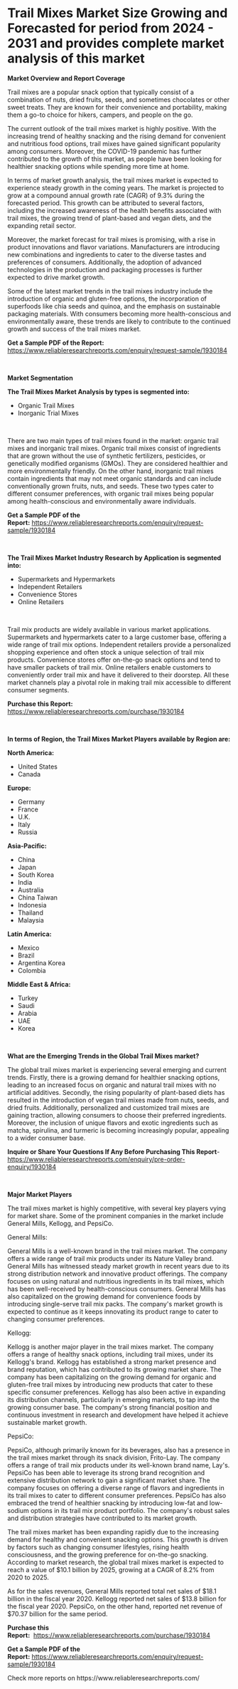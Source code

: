 <p><h1>Trail Mixes Market Size Growing and Forecasted for period from 2024 - 2031 and provides complete market analysis of this market</h1></p><p><strong>Market Overview and Report Coverage</strong></p>
<p><p>Trail mixes are a popular snack option that typically consist of a combination of nuts, dried fruits, seeds, and sometimes chocolates or other sweet treats. They are known for their convenience and portability, making them a go-to choice for hikers, campers, and people on the go.</p><p>The current outlook of the trail mixes market is highly positive. With the increasing trend of healthy snacking and the rising demand for convenient and nutritious food options, trail mixes have gained significant popularity among consumers. Moreover, the COVID-19 pandemic has further contributed to the growth of this market, as people have been looking for healthier snacking options while spending more time at home.</p><p>In terms of market growth analysis, the trail mixes market is expected to experience steady growth in the coming years. The market is projected to grow at a compound annual growth rate (CAGR) of 9.3% during the forecasted period. This growth can be attributed to several factors, including the increased awareness of the health benefits associated with trail mixes, the growing trend of plant-based and vegan diets, and the expanding retail sector.</p><p>Moreover, the market forecast for trail mixes is promising, with a rise in product innovations and flavor variations. Manufacturers are introducing new combinations and ingredients to cater to the diverse tastes and preferences of consumers. Additionally, the adoption of advanced technologies in the production and packaging processes is further expected to drive market growth.</p><p>Some of the latest market trends in the trail mixes industry include the introduction of organic and gluten-free options, the incorporation of superfoods like chia seeds and quinoa, and the emphasis on sustainable packaging materials. With consumers becoming more health-conscious and environmentally aware, these trends are likely to contribute to the continued growth and success of the trail mixes market.</p></p>
<p><strong>Get a Sample PDF of the Report:</strong> <a href="https://www.reliableresearchreports.com/enquiry/request-sample/1930184">https://www.reliableresearchreports.com/enquiry/request-sample/1930184</a></p>
<p>&nbsp;</p>
<p><strong>Market Segmentation</strong></p>
<p><strong>The Trail Mixes Market Analysis by types is segmented into:</strong></p>
<p><ul><li>Organic Trail Mixes</li><li>Inorganic Trial Mixes</li></ul></p>
<p>&nbsp;</p>
<p><p>There are two main types of trail mixes found in the market: organic trail mixes and inorganic trail mixes. Organic trail mixes consist of ingredients that are grown without the use of synthetic fertilizers, pesticides, or genetically modified organisms (GMOs). They are considered healthier and more environmentally friendly. On the other hand, inorganic trail mixes contain ingredients that may not meet organic standards and can include conventionally grown fruits, nuts, and seeds. These two types cater to different consumer preferences, with organic trail mixes being popular among health-conscious and environmentally aware individuals.</p></p>
<p><strong>Get a Sample PDF of the Report:</strong>&nbsp;<a href="https://www.reliableresearchreports.com/enquiry/request-sample/1930184">https://www.reliableresearchreports.com/enquiry/request-sample/1930184</a></p>
<p>&nbsp;</p>
<p><strong>The Trail Mixes Market Industry Research by Application is segmented into:</strong></p>
<p><ul><li>Supermarkets and Hypermarkets</li><li>Independent Retailers</li><li>Convenience Stores</li><li>Online Retailers</li></ul></p>
<p>&nbsp;</p>
<p><p>Trail mix products are widely available in various market applications. Supermarkets and hypermarkets cater to a large customer base, offering a wide range of trail mix options. Independent retailers provide a personalized shopping experience and often stock a unique selection of trail mix products. Convenience stores offer on-the-go snack options and tend to have smaller packets of trail mix. Online retailers enable customers to conveniently order trail mix and have it delivered to their doorstep. All these market channels play a pivotal role in making trail mix accessible to different consumer segments.</p></p>
<p><strong>Purchase this Report:</strong>&nbsp; <a href="https://www.reliableresearchreports.com/purchase/1930184">https://www.reliableresearchreports.com/purchase/1930184</a></p>
<p>&nbsp;</p>
<p><strong>In terms of Region, the Trail Mixes Market Players available by Region are:</strong></p>
<p>
    <p> <strong> North America: </strong>
        <ul>
            <li>United States</li>
            <li>Canada</li>
        </ul>
        </p> 
    <p> <strong> Europe: </strong>
        <ul>
            <li>Germany</li>
            <li>France</li>
            <li>U.K.</li>
            <li>Italy</li>
            <li>Russia</li>
        </ul>
        </p> 
    <p> <strong> Asia-Pacific: </strong>
        <ul>
            <li>China</li>
            <li>Japan</li>
            <li>South Korea</li>
            <li>India</li>
            <li>Australia</li>
            <li>China Taiwan</li>
            <li>Indonesia</li>
            <li>Thailand</li>
            <li>Malaysia</li>
        </ul>
        </p> 
    <p> <strong> Latin America: </strong>
        <ul>
            <li>Mexico</li>
            <li>Brazil</li>
            <li>Argentina Korea</li>
            <li>Colombia</li>
        </ul>
        </p> 
    <p> <strong> Middle East & Africa: </strong>
        <ul>
            <li>Turkey</li>
            <li>Saudi</li>
            <li>Arabia</li>
            <li>UAE</li>
            <li>Korea</li>
        </ul>
    </p>
    </p>
<p>&nbsp;</p>
<p><strong>What are the Emerging Trends in the Global Trail Mixes market?</strong></p>
<p><p>The global trail mixes market is experiencing several emerging and current trends. Firstly, there is a growing demand for healthier snacking options, leading to an increased focus on organic and natural trail mixes with no artificial additives. Secondly, the rising popularity of plant-based diets has resulted in the introduction of vegan trail mixes made from nuts, seeds, and dried fruits. Additionally, personalized and customized trail mixes are gaining traction, allowing consumers to choose their preferred ingredients. Moreover, the inclusion of unique flavors and exotic ingredients such as matcha, spirulina, and turmeric is becoming increasingly popular, appealing to a wider consumer base.</p></p>
<p><strong>Inquire or Share Your Questions If Any Before Purchasing This Report</strong>- <a href="https://www.reliableresearchreports.com/enquiry/pre-order-enquiry/1930184">https://www.reliableresearchreports.com/enquiry/pre-order-enquiry/1930184</a></p>
<p>&nbsp;</p>
<p><strong>Major Market Players</strong></p>
<p><p>The trail mixes market is highly competitive, with several key players vying for market share. Some of the prominent companies in the market include General Mills, Kellogg, and PepsiCo. </p><p>General Mills:</p><p>General Mills is a well-known brand in the trail mixes market. The company offers a wide range of trail mix products under its Nature Valley brand. General Mills has witnessed steady market growth in recent years due to its strong distribution network and innovative product offerings. The company focuses on using natural and nutritious ingredients in its trail mixes, which has been well-received by health-conscious consumers. General Mills has also capitalized on the growing demand for convenience foods by introducing single-serve trail mix packs. The company's market growth is expected to continue as it keeps innovating its product range to cater to changing consumer preferences.</p><p>Kellogg:</p><p>Kellogg is another major player in the trail mixes market. The company offers a range of healthy snack options, including trail mixes, under its Kellogg's brand. Kellogg has established a strong market presence and brand reputation, which has contributed to its growing market share. The company has been capitalizing on the growing demand for organic and gluten-free trail mixes by introducing new products that cater to these specific consumer preferences. Kellogg has also been active in expanding its distribution channels, particularly in emerging markets, to tap into the growing consumer base. The company's strong financial position and continuous investment in research and development have helped it achieve sustainable market growth.</p><p>PepsiCo:</p><p>PepsiCo, although primarily known for its beverages, also has a presence in the trail mixes market through its snack division, Frito-Lay. The company offers a range of trail mix products under its well-known brand name, Lay's. PepsiCo has been able to leverage its strong brand recognition and extensive distribution network to gain a significant market share. The company focuses on offering a diverse range of flavors and ingredients in its trail mixes to cater to different consumer preferences. PepsiCo has also embraced the trend of healthier snacking by introducing low-fat and low-sodium options in its trail mix product portfolio. The company's robust sales and distribution strategies have contributed to its market growth.</p><p>The trail mixes market has been expanding rapidly due to the increasing demand for healthy and convenient snacking options. This growth is driven by factors such as changing consumer lifestyles, rising health consciousness, and the growing preference for on-the-go snacking. According to market research, the global trail mixes market is expected to reach a value of $10.1 billion by 2025, growing at a CAGR of 8.2% from 2020 to 2025.</p><p>As for the sales revenues, General Mills reported total net sales of $18.1 billion in the fiscal year 2020. Kellogg reported net sales of $13.8 billion for the fiscal year 2020. PepsiCo, on the other hand, reported net revenue of $70.37 billion for the same period.</p></p>
<p><strong>Purchase this Report:</strong>&nbsp;&nbsp;<a href="https://www.reliableresearchreports.com/purchase/1930184">https://www.reliableresearchreports.com/purchase/1930184</a></p>
<p></p>
<p><strong>Get a Sample PDF of the Report:</strong>&nbsp;<a href="https://www.reliableresearchreports.com/enquiry/request-sample/1930184">https://www.reliableresearchreports.com/enquiry/request-sample/1930184</a></p>
<p>Check more reports on https://www.reliableresearchreports.com/</p>
